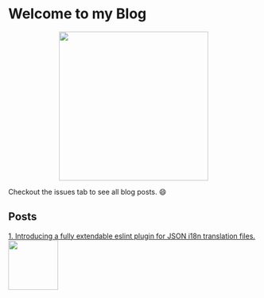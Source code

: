 # Welcome to my Blog

<p align="center">
  <img src="https://user-images.githubusercontent.com/1103708/60845620-8767a000-a1a2-11e9-8aa8-50dfdab0033b.png" width="300"/>
</p>

Checkout the issues tab to see all blog posts. :smile:

## Posts

<p float="left">
  <a href="https://github.com/mayank23/blog/issues/1">1. Introducing a fully extendable eslint plugin for JSON i18n translation files.</a>
  <img src="https://user-images.githubusercontent.com/1103708/60845738-df060b80-a1a2-11e9-8d9a-e156d62e69a7.png" width="100"/>
</p>
